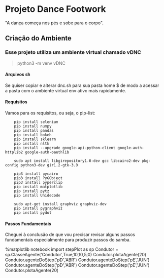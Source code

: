 # Projeto Dance Footwork

"A dança começa nos pés e sobe para o corpo".


## Criação do Ambiente

### Esse projeto utiliza um ambiente virtual chamado vDNC

> python3 -m venv vDNC

#### Arquivos sh
Se quiser copiar e alterar dnc.sh para sua pasta home $ de modo a acessar a pasta com o ambiente virtual env ativo mais rapidamente.

#### Requisitos

Vamos para os requisitos, ou seja, o pip-list:

		pip install selenium
		pip install numpy
		pip install pandas
		pip install bokeh
		pip install sklearn
		pip install nltk
		pip install --upgrade google-api-python-client google-auth-httplib2 google-auth-oauthlib

		sudo apt install libgirepository1.0-dev gcc libcairo2-dev pkg-config python3-dev gir1.2-gtk-3.0 

		pip3 install pycairo
		pip3 install PyGObject
		pip3 install pyperclip
		pip install matplotlib
		pip install pytz
		pip install Unidecode

		sudo apt-get install graphviz graphviz-dev
		pip install pygraphviz
		pip install pydot

#### Passos Fundamentais

Cheguei à conclusão de que vou precisar revisar alguns passos fundamentais
especialmente para produzir passos do samba.


%matplotlib notebook
import stepPlot as sp
Condutor = sp.ClasseAgente('Condutor',True,10,10,5,0)
Condutor.plotaAgente(20)
Condutor.agenteDoStep('pD','ABR')
Condutor.agenteDoStep('pE','JUN')
Condutor.agenteDoStep('pD','ABR')
Condutor.agenteDoStep('pE','JUN')
Condutor.plotaAgente(20)


